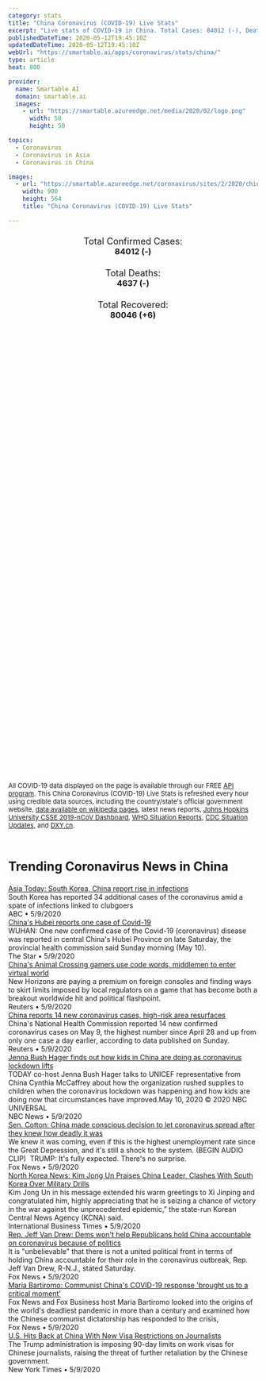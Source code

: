 ```yaml
---
category: stats
title: "China Coronavirus (COVID-19) Live Stats"
excerpt: "Live stats of COVID-19 in China. Total Cases: 84012 (-), Deaths: 4637 (-), Recoveries: 80046(+6)."
publishedDateTime: 2020-05-12T19:45:10Z
updatedDateTime: 2020-05-12T19:45:10Z
webUrl: "https://smartable.ai/apps/coronavirus/stats/china/"
type: article
heat: 800

provider:
  name: Smartable AI
  domain: smartable.ai
  images:
    - url: "https://smartable.azureedge.net/media/2020/02/logo.png"
      width: 50
      height: 50

topics:
  - Coronavirus
  - Coronavirus in Asia
  - Coronavirus in China

images:
  - url: "https://smartable.azureedge.net/coronavirus/sites/2/2020/china.jpg"
    width: 900
    height: 564
    title: "China Coronavirus (COVID-19) Live Stats"

---
```

<div class="total-stats" style="text-align: center;">
    <h3>
	    <div style="font-size: 18px; font-weight: 400;">Total Confirmed Cases:</div>
	    84012 (-)
    </h3>
    <h3>
	    <div style="font-size: 18px; font-weight: 400;">Total Deaths:</div>
	    4637 (-)
    </h3>
    <h3>
	    <div style="font-size: 18px; font-weight: 400;">Total Recovered:</div>
	    80046 (<span class='green'>+6</span>)
    </h3>
</div>

<script type="text/javascript" src="https://www.gstatic.com/charts/loader.js"></script>

<div id="time_series_chart" style="width: 100%; height: 400px;"></div>
<script type="text/javascript">
  google.charts.load('current', {'packages':['corechart']});
  google.charts.setOnLoadCallback(drawChart);
  function drawChart() {
    var data = google.visualization.arrayToDataTable([
      ['Date', 'Total Cases', 'Total Deaths', 'Total Recovered'],
      ['1/22/2020', 548, 17, 28],['1/23/2020', 643, 18, 30],['1/24/2020', 920, 26, 36],['1/25/2020', 1406, 42, 39],['1/26/2020', 2075, 56, 49],['1/27/2020', 2877, 82, 58],['1/28/2020', 5509, 131, 101],['1/29/2020', 6087, 133, 120],['1/30/2020', 8141, 171, 135],['1/31/2020', 9802, 213, 214],['2/1/2020', 11891, 259, 275],['2/2/2020', 16630, 361, 462],['2/3/2020', 19716, 425, 614],['2/4/2020', 23707, 491, 843],['2/5/2020', 27440, 563, 1112],['2/6/2020', 30587, 633, 1477],['2/7/2020', 34110, 718, 1999],['2/8/2020', 36814, 805, 2594],['2/9/2020', 39829, 905, 3219],['2/10/2020', 42354, 1012, 3916],['2/11/2020', 44386, 1112, 4636],['2/12/2020', 44759, 1117, 5083],['2/13/2020', 59895, 1369, 6217],['2/14/2020', 66358, 1521, 7973],['2/15/2020', 68413, 1663, 9298],['2/16/2020', 70513, 1766, 10755],['2/17/2020', 72434, 1864, 12462],['2/18/2020', 74211, 2003, 14206],['2/19/2020', 74619, 2116, 15962],['2/20/2020', 75077, 2238, 18013],['2/21/2020', 75550, 2238, 18704],['2/22/2020', 77001, 2443, 22699],['2/23/2020', 77022, 2445, 23187],['2/24/2020', 77241, 2595, 25015],['2/25/2020', 77754, 2665, 27676],['2/26/2020', 78166, 2717, 30084],['2/27/2020', 78600, 2746, 32930],['2/28/2020', 78928, 2790, 36329],['2/29/2020', 79356, 2837, 39320],['3/1/2020', 79932, 2872, 42162],['3/2/2020', 80136, 2914, 44854],['3/3/2020', 80261, 2947, 47450],['3/4/2020', 80386, 2983, 50001],['3/5/2020', 80537, 3015, 52292],['3/6/2020', 80690, 3044, 53944],['3/7/2020', 80770, 3072, 55539],['3/8/2020', 80823, 3100, 57388],['3/9/2020', 80860, 3123, 58804],['3/10/2020', 80887, 3139, 60181],['3/11/2020', 80921, 3161, 61644],['3/12/2020', 80935, 3173, 62911],['3/13/2020', 80972, 3193, 65634],['3/14/2020', 80996, 3203, 67004],['3/15/2020', 81020, 3217, 67843],['3/16/2020', 81051, 3230, 68777],['3/17/2020', 81088, 3241, 69717],['3/18/2020', 81140, 3249, 70529],['3/19/2020', 81200, 3252, 71262],['3/20/2020', 81287, 3259, 71854],['3/21/2020', 81349, 3265, 72360],['3/22/2020', 81440, 3274, 72815],['3/23/2020', 81515, 3274, 72822],['3/24/2020', 81596, 3281, 73275],['3/25/2020', 81728, 3291, 74167],['3/26/2020', 81785, 3291, 74175],['3/27/2020', 81947, 3299, 75092],['3/28/2020', 82057, 3304, 75570],['3/29/2020', 82153, 3308, 75898],['3/30/2020', 82241, 3309, 76188],['3/31/2020', 82295, 3310, 76200],['4/1/2020', 82395, 3316, 76420],['4/2/2020', 82431, 3316, 76427],['4/3/2020', 82475, 3316, 76446],['4/4/2020', 82494, 3316, 76446],['4/5/2020', 82523, 3316, 76479],['4/6/2020', 82547, 3316, 76489],['4/7/2020', 82568, 3316, 76509],['4/8/2020', 82594, 3316, 76537],['4/9/2020', 82607, 3316, 76566],['4/10/2020', 83004, 3343, 77844],['4/11/2020', 83097, 3343, 77921],['4/12/2020', 83136, 3343, 77956],['4/13/2020', 83303, 3345, 78148],['4/14/2020', 83352, 3346, 78265],['4/15/2020', 83402, 3346, 78370],['4/16/2020', 83754, 4636, 78472],['4/17/2020', 83785, 4636, 78540],['4/18/2020', 83804, 4636, 78594],['4/19/2020', 83818, 4636, 78647],['4/20/2020', 83850, 4636, 78715],['4/21/2020', 83865, 4636, 78758],['4/22/2020', 83877, 4636, 78818],['4/23/2020', 83885, 4636, 78869],['4/24/2020', 83886, 4636, 78909],['4/25/2020', 83910, 4636, 79023],['4/26/2020', 83913, 4637, 79113],['4/27/2020', 83939, 4637, 79223],['4/28/2020', 83941, 4637, 79271],['4/29/2020', 83945, 4637, 79310],['4/30/2020', 83957, 4637, 79359],['5/1/2020', 83958, 4637, 79388],['5/2/2020', 83960, 4637, 79423],['5/3/2020', 83965, 4637, 79520],['5/4/2020', 83967, 4637, 79628],['5/5/2020', 83969, 4637, 79706],['5/6/2020', 83971, 4637, 79770],['5/7/2020', 83977, 4637, 79818],['5/8/2020', 83977, 4637, 79834],['5/9/2020', 83992, 4637, 79970],['5/10/2020', 84011, 4637, 80008],['5/11/2020', 84012, 4637, 80040],['5/12/2020', 84012, 4637, 80046],
    ]);
    var options = {
      curveType: 'none',
      chartArea: {'width': '80%', 'height': '80%'},
      legend: { position: 'top' },
      lineWidth: 5,
      colors: ['#f60109', '#444444', '#81B71F']
    };
    var chart = new google.visualization.LineChart(document.getElementById('time_series_chart'));
    chart.draw(data, options);
  }
</script>

<div id="geo_chart" style="width: 100%; height: 500px;"></div>
<script type="text/javascript">
  google.charts.load('current', {
    'packages':['geochart'],
    'mapsApiKey': 'AIzaSyDk1HhVhLaveyKrUhhHZ5YwzIpEcbdal6U'
  });
  google.charts.setOnLoadCallback(drawRegionsMap);
  function drawRegionsMap() {
    var data = google.visualization.arrayToDataTable([
      ['Location', 'Total Cases', 'Total Deaths'],
      ["Anhui Sheng", 991, 6],["Beijing Shi", 593, 9],["Chongqing Shi", 579, 6],["Fujian Sheng", 356, 1],["Gansu Sheng", 139, 2],["Guangdong Sheng", 1589, 8],["Guangxi", 254, 2],["Guizhou Sheng", 147, 2],["Hainan Sheng", 168, 6],["Hebei Sheng", 328, 6],["Heilongjiang Sheng", 945, 13],["Henan Sheng", 1276, 22],["Hong Kong SAR", 1048, 4],["Hubei Sheng", 68134, 4512],["Hunan Sheng", 1019, 4],["Jiangsu Sheng", 653, 0],["Jiangxi Sheng", 937, 1],["Jilin Sheng", 127, 1],["Liaoning Sheng", 147, 2],["Macao SAR", 45, 0],["Nei Mongol", 209, 1],["Ningxia", 75, 0],["Qinghai Sheng", 18, 0],["Shaanxi Sheng", 308, 3],["Shandong Sheng", 788, 7],["Shanghai Shi", 659, 7],["Shanxi Sheng", 198, 0],["Sichuan Sheng", 561, 3],["Tianjin Shi", 191, 3],["Xinjiang", 76, 3],["Xizang", 1, 0],["Yunnan Sheng", 185, 2],["Zhejiang Sheng", 1268, 1],
    ]);
    var options = {
      backgroundColor: {fill:'transparent',stroke:'#FFF' ,strokeWidth:0 }, 
      region: 'CN', 
      resolution: 'provinces',
      colorAxis: {
          colors: ['#ED9CA1', '#f60109', '#7A0109']
      }
    };
    var chart = new google.visualization.GeoChart(document.getElementById('geo_chart'));
    chart.draw(data, options);
  };
</script>

<div id="geo_table"></div>
<script type="text/javascript">
  google.charts.load('current', {'packages':['table']});
  google.charts.setOnLoadCallback(drawTable);
  function drawTable() {
    var data = new google.visualization.DataTable();
    data.addColumn('string', 'Location');
    data.addColumn('number', 'Total Cases');
    data.addColumn('number', 'New Cases');
    data.addColumn('number', 'Active Cases');
    data.addColumn('number', 'Total Deaths');
    data.addColumn('number', 'New Deaths');
    data.addColumn('number', 'Total Recovered');
    data.addRows([
      [{v:"Anhui Sheng", f:"Anhui Sheng"}, 991, 0, 0, 6, 0, 985],[{v:"Beijing Shi", f:"<a href='https://smartable.ai/apps/coronavirus/stats/china-beijing/'>Beijing Shi</a>"}, 593, 0, 13, 9, 0, 571],[{v:"Chongqing Shi", f:"Chongqing Shi"}, 579, 0, 0, 6, 0, 573],[{v:"Fujian Sheng", f:"Fujian Sheng"}, 356, 0, 1, 1, 0, 354],[{v:"Gansu Sheng", f:"Gansu Sheng"}, 139, 0, 0, 2, 0, 137],[{v:"Guangdong Sheng", f:"<a href='https://smartable.ai/apps/coronavirus/stats/china-guangdong/'>Guangdong Sheng</a>"}, 1589, 0, 1, 8, 0, 1580],[{v:"Guangxi", f:"Guangxi"}, 254, 0, 0, 2, 0, 252],[{v:"Guizhou Sheng", f:"Guizhou Sheng"}, 147, 0, 0, 2, 0, 145],[{v:"Hainan Sheng", f:"Hainan Sheng"}, 168, 0, 0, 6, 0, 162],[{v:"Hebei Sheng", f:"Hebei Sheng"}, 328, 0, 1, 6, 0, 321],[{v:"Heilongjiang Sheng", f:"Heilongjiang Sheng"}, 945, 0, 8, 13, 0, 924],[{v:"Henan Sheng", f:"Henan Sheng"}, 1276, 0, 0, 22, 0, 1254],[{v:"Hong Kong SAR", f:"<a href='https://smartable.ai/apps/coronavirus/stats/china-hongkong/'>Hong Kong SAR</a>"}, 1048, 0, 53, 4, 0, 991],[{v:"Hubei Sheng", f:"<a href='https://smartable.ai/apps/coronavirus/stats/china-hubei/'>Hubei Sheng</a>"}, 68134, 0, 0, 4512, 0, 64452],[{v:"Hunan Sheng", f:"Hunan Sheng"}, 1019, 0, 0, 4, 0, 1015],[{v:"Jiangsu Sheng", f:"Jiangsu Sheng"}, 653, 0, 0, 0, 0, 653],[{v:"Jiangxi Sheng", f:"Jiangxi Sheng"}, 937, 0, 0, 1, 0, 936],[{v:"Jilin Sheng", f:"Jilin Sheng"}, 127, 0, 21, 1, 0, 105],[{v:"Liaoning Sheng", f:"Liaoning Sheng"}, 147, 0, 1, 2, 0, 144],[{v:"Macao SAR", f:"Macao SAR"}, 45, 0, 3, 0, 0, 42],[{v:"Nei Mongol", f:"Nei Mongol"}, 209, 0, 20, 1, 0, 188],[{v:"Ningxia", f:"Ningxia"}, 75, 0, 0, 0, 0, 75],[{v:"Qinghai Sheng", f:"Qinghai Sheng"}, 18, 0, 0, 0, 0, 18],[{v:"Shaanxi Sheng", f:"Shaanxi Sheng"}, 308, 0, 9, 3, 0, 296],[{v:"Shandong Sheng", f:"Shandong Sheng"}, 788, 0, 4, 7, 0, 777],[{v:"Shanghai Shi", f:"<a href='https://smartable.ai/apps/coronavirus/stats/china-shanghai/'>Shanghai Shi</a>"}, 659, 0, 21, 7, 0, 631],[{v:"Shanxi Sheng", f:"Shanxi Sheng"}, 198, 0, 1, 0, 0, 197],[{v:"Sichuan Sheng", f:"Sichuan Sheng"}, 561, 0, 0, 3, 0, 558],[{v:"Tianjin Shi", f:"Tianjin Shi"}, 191, 0, 2, 3, 0, 186],[{v:"Xinjiang", f:"Xinjiang"}, 76, 0, 0, 3, 0, 73],[{v:"Xizang", f:"Xizang"}, 1, 0, 0, 0, 0, 1],[{v:"Yunnan Sheng", f:"Yunnan Sheng"}, 185, 0, 0, 2, 0, 183],[{v:"Zhejiang Sheng", f:"Zhejiang Sheng"}, 1268, 0, 0, 1, 0, 1267],
    ]);
    data.setProperty(0, 0, 'style', 'min-width:100px');
    var table = new google.visualization.Table(document.getElementById('geo_table'));
    table.draw(data, {allowHtml: true, sortColumn: 2, sortAscending: false, width: '660px', height: '100%'});
  }
</script>

<span style="font-size: 13px">All COVID-19 data displayed on the page is available through our FREE <a href="https://developer.smartable.ai">API program</a>. This China Coronavirus (COVID-19) Live Stats is refreshed every hour using credible data sources, including the country/state's official government website, <a href="https://en.wikipedia.org/wiki/2019%E2%80%9320_coronavirus_pandemic" target="_blank">data available on wikipedia pages</a>, latest news reports, <a href="https://systems.jhu.edu/research/public-health/ncov/" target="_blank">Johns Hopkins University CSSE 2019-nCoV Dashboard</a>, <a href="https://www.who.int/emergencies/diseases/novel-coronavirus-2019/situation-reports" target="_blank">WHO Situation Reports</a>, <a href="https://www.cdc.gov/coronavirus/2019-ncov/index.html" target="_blank">CDC Situation Updates</a>, and <a href="https://ncov.dxy.cn/ncovh5/view/pneumonia" target="_blank">DXY.cn</a>.</span>


<h2 id="news" class="center" style="margin-top: 60px; font-size: 25px;">Trending Coronavirus News in China</h2>
<div class="row">
<div class="col-md-6 col-sm-12">
  <div class="content-card">
	<a href="https://abcnews.go.com/Health/wireStory/asia-today-south-korea-china-report-rise-infections-70601425"><div class="card-image" style="background-image: url(https://s.abcnews.com/images/Health/WireAP_f55b8e15c6aa41649bd791bbb67ce260_16x9_992.jpg)"></div></a>
	<div class="content">
		<div class="card-title"><a href="https://abcnews.go.com/Health/wireStory/asia-today-south-korea-china-report-rise-infections-70601425">Asia Today: South Korea, China report rise in infections</a></div>
		<div class="card-excerpt">South Korea has reported 34 additional cases of the coronavirus amid a spate of infections linked to clubgoers</div>
		<div class="card-meta">
			<span class="card-provider">ABC</span> • <span class="card-date">5/9/2020</span>
		</div>
	</div>
  </div>
</div>
<div class="col-md-6 col-sm-12">
  <div class="content-card">
	<a href="https://www.thestar.com.my/news/regional/2020/05/10/china039s-hubei-reports-one-case-of-covid-19"><div class="card-image" style="background-image: url(https://apicms.thestar.com.my/uploads/images/2020/05/10/675838.jpg)"></div></a>
	<div class="content">
		<div class="card-title"><a href="https://www.thestar.com.my/news/regional/2020/05/10/china039s-hubei-reports-one-case-of-covid-19">China's Hubei reports one case of Covid-19</a></div>
		<div class="card-excerpt">WUHAN: One new confirmed case of the Covid-19 (coronavirus) disease was reported in central China's Hubei Province on late Saturday, the provincial health commission said Sunday morning (May 10).</div>
		<div class="card-meta">
			<span class="card-provider">The Star</span> • <span class="card-date">5/9/2020</span>
		</div>
	</div>
  </div>
</div>
<div class="col-md-6 col-sm-12">
  <div class="content-card">
	<a href="https://www.reuters.com/article/us-nintendo-china-idUSKBN22M01G"><div class="card-image" style="background-image: url(https://s2.reutersmedia.net/resources/r/?m=02&d=20200510&t=2&i=1518071878&w=&fh=545px&fw=&ll=&pl=&sq=&r=LYNXMPEG4901F)"></div></a>
	<div class="content">
		<div class="card-title"><a href="https://www.reuters.com/article/us-nintendo-china-idUSKBN22M01G">China's Animal Crossing gamers use code words, middlemen to enter virtual world</a></div>
		<div class="card-excerpt">New Horizons are paying a premium on foreign consoles and finding ways to skirt limits imposed by local regulators on a game that has become both a breakout worldwide hit and political flashpoint.</div>
		<div class="card-meta">
			<span class="card-provider">Reuters</span> • <span class="card-date">5/9/2020</span>
		</div>
	</div>
  </div>
</div>
<div class="col-md-6 col-sm-12">
  <div class="content-card">
	<a href="https://www.reuters.com/article/us-health-coronavirus-china-idUSKBN22M00V"><div class="card-image" style="background-image: url(https://s1.reutersmedia.net/resources/r/?m=02&d=20200510&t=2&i=1518071163&w=&fh=545px&fw=&ll=&pl=&sq=&r=LYNXMPEG49011)"></div></a>
	<div class="content">
		<div class="card-title"><a href="https://www.reuters.com/article/us-health-coronavirus-china-idUSKBN22M00V">China reports 14 new coronavirus cases, high-risk area resurfaces</a></div>
		<div class="card-excerpt">China's National Health Commission reported 14 new confirmed coronavirus cases on May 9, the highest number since April 28 and up from only one case a day earlier, according to data published on Sunday.</div>
		<div class="card-meta">
			<span class="card-provider">Reuters</span> • <span class="card-date">5/9/2020</span>
		</div>
	</div>
  </div>
</div>
<div class="col-md-6 col-sm-12">
  <div class="content-card">
	<a href="https://www.nbcnews.com/video/jenna-bush-hager-finds-out-how-kids-in-china-are-doing-as-coronavirus-lockdown-lifts-83259461686"><div class="card-image" style="background-image: url(https://media11.s-nbcnews.com/j/MSNBC/Components/Video/202005/f_unicef_jenna_bush_hager_200509_1920x1080.nbcnews-fp-1200-630.jpg)"></div></a>
	<div class="content">
		<div class="card-title"><a href="https://www.nbcnews.com/video/jenna-bush-hager-finds-out-how-kids-in-china-are-doing-as-coronavirus-lockdown-lifts-83259461686">Jenna Bush Hager finds out how kids in China are doing as coronavirus lockdown lifts</a></div>
		<div class="card-excerpt">TODAY co-host Jenna Bush Hager talks to UNICEF representative from China Cynthia McCaffrey about how the organization rushed supplies to children when the coronavirus lockdown was happening and how kids are doing now that circumstances have improved.May 10, 2020 © 2020 NBC UNIVERSAL</div>
		<div class="card-meta">
			<span class="card-provider">NBC News</span> • <span class="card-date">5/9/2020</span>
		</div>
	</div>
  </div>
</div>
<div class="col-md-6 col-sm-12">
  <div class="content-card">
	<a href="https://www.foxnews.com/transcript/sen-cotton-china-made-conscious-decision-to-let-coronavirus-spread-after-they-knew-how-deadly-it-was"><div class="card-image" style="background-image: url(https://cf-images.us-east-1.prod.boltdns.net/v1/static/694940094001/f33c1360-73c1-4973-b722-e3ab9b105a85/a7aacdd9-9f68-438f-b8d7-63cdb0737d8e/1280x720/match/image.jpg)"></div></a>
	<div class="content">
		<div class="card-title"><a href="https://www.foxnews.com/transcript/sen-cotton-china-made-conscious-decision-to-let-coronavirus-spread-after-they-knew-how-deadly-it-was">Sen. Cotton: China made conscious decision to let coronavirus spread after they knew how deadly it was</a></div>
		<div class="card-excerpt">We knew it was coming, even if this is the highest unemployment rate since the Great Depression, and it's still a shock to the system. (BEGIN AUDIO CLIP)  TRUMP: It's fully expected. There's no surprise.</div>
		<div class="card-meta">
			<span class="card-provider">Fox News</span> • <span class="card-date">5/9/2020</span>
		</div>
	</div>
  </div>
</div>
<div class="col-md-6 col-sm-12">
  <div class="content-card">
	<a href="https://www.ibtimes.com/north-korea-news-kim-jong-un-praises-china-leader-clashes-south-korea-over-military-2973398"><div class="card-image" style="background-image: url(https://s1.ibtimes.com/sites/www.ibtimes.com/files/styles/full/public/2020/04/14/the-latest-test-comes-a-day-before-north.jpg)"></div></a>
	<div class="content">
		<div class="card-title"><a href="https://www.ibtimes.com/north-korea-news-kim-jong-un-praises-china-leader-clashes-south-korea-over-military-2973398">North Korea News: Kim Jong Un Praises China Leader, Clashes With South Korea Over Military Drills</a></div>
		<div class="card-excerpt">Kim Jong Un in his message extended his warm greetings to Xi Jinping and congratulated him, highly appreciating that he is seizing a chance of victory in the war against the unprecedented epidemic,” the state-run Korean Central News Agency (KCNA) said.</div>
		<div class="card-meta">
			<span class="card-provider">International Business Times</span> • <span class="card-date">5/9/2020</span>
		</div>
	</div>
  </div>
</div>
<div class="col-md-6 col-sm-12">
  <div class="content-card">
	<a href="https://www.foxnews.com/media/jeff-van-drew-china-coronavirus-democrats-house-politics"><div class="card-image" style="background-image: url(https://static.foxnews.com/foxnews.com/content/uploads/2020/05/JEFF.jpg)"></div></a>
	<div class="content">
		<div class="card-title"><a href="https://www.foxnews.com/media/jeff-van-drew-china-coronavirus-democrats-house-politics">Rep. Jeff Van Drew: Dems won't help Republicans hold China accountable on coronavirus because of politics</a></div>
		<div class="card-excerpt">It is "unbelievable" that there is not a united political front in terms of holding China accountable for their role in the coronavirus outbreak, Rep. Jeff Van Drew, R-N.J., stated Saturday.</div>
		<div class="card-meta">
			<span class="card-provider">Fox News</span> • <span class="card-date">5/9/2020</span>
		</div>
	</div>
  </div>
</div>
<div class="col-md-6 col-sm-12">
  <div class="content-card">
	<a href="https://www.foxnews.com/media/coronavirus-china-maria-bartiromo-fox-nation"><div class="card-image" style="background-image: url(https://cf-images.us-east-1.prod.boltdns.net/v1/static/694940094001/e2aca2ed-9139-4353-95fa-2cf689e07d85/39b2a7cc-7842-45eb-b509-ffaa09db1a3d/1280x720/match/image.jpg)"></div></a>
	<div class="content">
		<div class="card-title"><a href="https://www.foxnews.com/media/coronavirus-china-maria-bartiromo-fox-nation">Maria Bartiromo: Communist China's COVID-19 response 'brought us to a critical moment'</a></div>
		<div class="card-excerpt">Fox News and Fox Business host Maria Bartiromo looked into the origins of the world's deadliest pandemic in more than a century and examined how the Chinese communist dictatorship has responded to the crisis,</div>
		<div class="card-meta">
			<span class="card-provider">Fox News</span> • <span class="card-date">5/9/2020</span>
		</div>
	</div>
  </div>
</div>
<div class="col-md-6 col-sm-12">
  <div class="content-card">
	<a href="https://www.nytimes.com/2020/05/09/us/politics/china-journalists-us-visa-crackdown.html"><div class="card-image" style="background-image: url(https://static01.nyt.com/images/2020/05/09/world/09china-journalists01/09china-journalists01-facebookJumbo.jpg)"></div></a>
	<div class="content">
		<div class="card-title"><a href="https://www.nytimes.com/2020/05/09/us/politics/china-journalists-us-visa-crackdown.html">U.S. Hits Back at China With New Visa Restrictions on Journalists</a></div>
		<div class="card-excerpt">The Trump administration is imposing 90-day limits on work visas for Chinese journalists, raising the threat of further retaliation by the Chinese government.</div>
		<div class="card-meta">
			<span class="card-provider">New York Times</span> • <span class="card-date">5/9/2020</span>
		</div>
	</div>
  </div>
</div>

</div>


